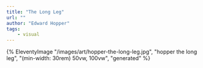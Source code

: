 ```yaml
---
title: "The Long Leg"
url: ""
author: "Edward Hopper"
tags:
    - visual
---
```

{% EleventyImage "/images/art/hopper-the-long-leg.jpg", "hopper the long leg", "(min-width: 30rem) 50vw, 100vw", "generated" %}